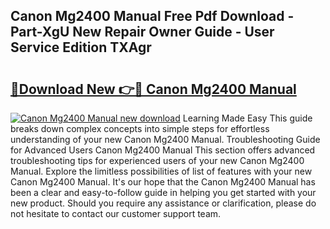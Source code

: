 ## Canon Mg2400 Manual Free Pdf Download - Part-XgU New Repair Owner Guide - User Service Edition TXAgr

# <h2><a href="http://cf27857.oget.top/?id=Canon+Mg2400+Manual">🔗Download New 👉🔴 Canon Mg2400 Manual</a></h2>

[![Canon Mg2400 Manual new download](https://i.imgur.com/5g1atiW.png)](http://cf27857.oget.top/?id=Canon+Mg2400+Manual)
Learning Made Easy This guide breaks down complex concepts into simple steps for effortless understanding of your new Canon Mg2400 Manual. Troubleshooting Guide for Advanced Users Canon Mg2400 Manual This section offers advanced troubleshooting tips for experienced users of your new Canon Mg2400 Manual. Explore the limitless possibilities of list of features with your new Canon Mg2400 Manual. It's our hope that the Canon Mg2400 Manual has been a clear and easy-to-follow guide in helping you get started with your new product. Should you require any assistance or clarification, please do not hesitate to contact our customer support team.

